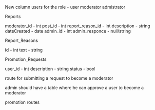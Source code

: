 New column users for the role - user moderator admistrator


Reports

moderator_id - int
post_id - int
report_reason_id - int
description - string
dateCreated - date
admin_id - int
admin_responce  - null/string


Report_Reasons

id - int
text - string



Promotion_Requests

user_id - int
description - string
status - bool









route for submitting a request to become a moderator

admin should have a table where he can approve a user to become a moderator


promotion routes


